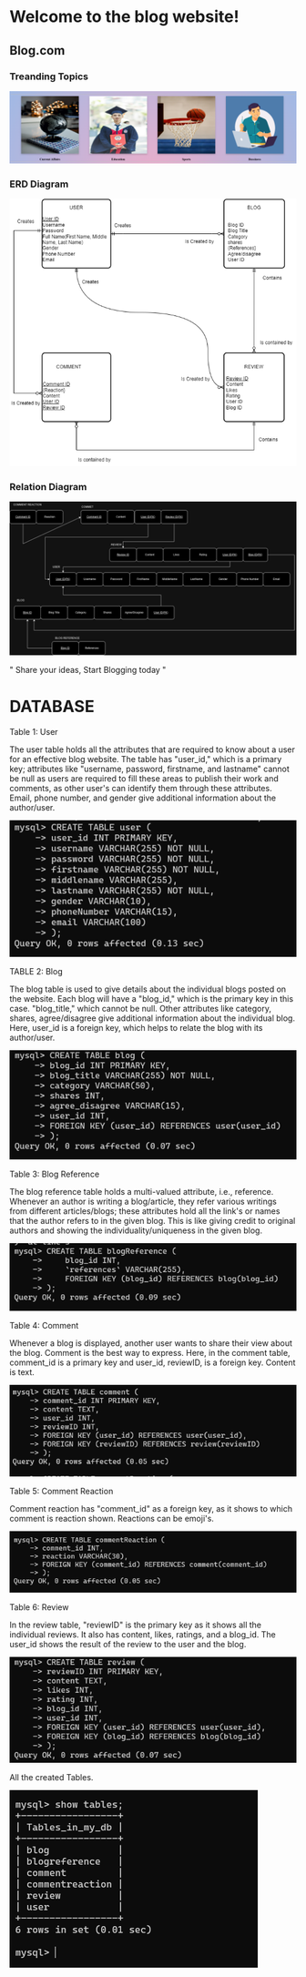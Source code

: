 # Welcome to the blog website!

## Blog.com

### Treanding Topics

![Trending Topics!](./images/Readme%20images/Screenshot%202024-10-30%20053730.png "Trending topics page")

### ERD Diagram

![ERD!](./images/Readme%20images/Assignment3_Dhyankumar_Patel_ER-Model.drawio.png "ERD diagram")

### Relation Diagram

![Relation!](./images/Readme%20images/Assignment-4(Relation).pdf.drawio.png "Relation of ERD")


" Share your ideas, Start Blogging today "

# DATABASE

Table 1: User

The user table holds all the attributes that are required to know about a user for an effective blog website. The table has "user_id," which is a primary key; attributes like "username, password, firstname, and lastname" cannot be null as users are required to fill these areas to publish their work and comments, as other user's can identify them through these attributes. Email, phone number, and gender give additional information about the author/user.

![user!](./images/Readme%20images/Database%20images/user.png "USER TABLE")

TABLE 2: Blog

The blog table is used to give details about the individual blogs posted on the website. Each blog will have a "blog_id," which is the primary key in this case. "blog_title," which cannot be null. Other attributes like category, shares, agree/disagree give additional information about the individual blog. Here, user_id is a foreign key, which helps to relate the blog with its author/user.

![Blog!](./public/images/Readme%20images/Database%20images/blog.png "Blog Table")

Table 3: Blog Reference

The blog reference table holds a multi-valued attribute, i.e., reference. Whenever an author is writing a blog/article, they refer various writings from different articles/blogs; these attributes hold all the link's or names that the author refers to in the given blog. This is like giving credit to original authors and showing the individuality/uniqueness in the given blog.

![Blog Reference!](./public/images/Readme%20images/Database%20images/BR.png "Blog Reference Table")

Table 4:  Comment

Whenever a blog is displayed, another user wants to share their view about the blog. Comment is the best way to express. Here, in the comment table, comment_id is a primary key and user_id, reviewID, is a foreign key. Content is text.

![Comment!](./public/images/Readme%20images/Database%20images/comment.png "Comment")

Table 5: Comment Reaction

Comment reaction has "comment_id" as a foreign key, as it shows to which comment is reaction shown. Reactions can be emoji's.

![Comment Reaction!](./public/images/Readme%20images/Database%20images/CR.png "Comment Reaction Table")

Table 6: Review

In the review table, "reviewID" is the primary key as it shows all the individual reviews. It also has content, likes, ratings, and a blog_id. The user_id shows the result of the review to the user and the blog.

![Review!](./public/images/Readme%20images/Database%20images/review.png "Review Table")

All the created Tables.

![Table!](./public/images/Readme%20images/Database%20images/tables.png "Table")